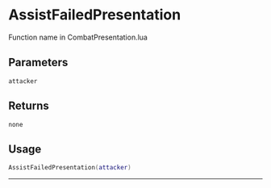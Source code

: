 # AssistFailedPresentation
Function name in CombatPresentation.lua
## Parameters
`attacker`
## Returns
`none`
## Usage
```lua
AssistFailedPresentation(attacker)
```
---
